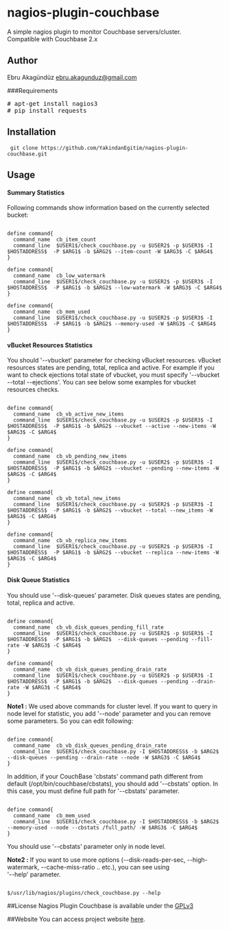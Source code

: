 # nagios-plugin-couchbase

A simple nagios plugin to monitor Couchbase servers/cluster.<br>
Compatible with Couchbase 2.x

## Author
Ebru Akagündüz ebru.akagunduz@gmail.com

###Requirements
<pre>
# apt-get install nagios3 
# pip install requests
</pre>

## Installation
<pre><code> git clone https://github.com/YakindanEgitim/nagios-plugin-couchbase.git</code></pre>

## Usage

#### Summary Statistics

Following commands show information based on the currently selected bucket:
<pre><code>
define command{
  command_name  cb_item_count
  command_line  $USER1$/check_couchbase.py -u $USER2$ -p $USER3$ -I $HOSTADDRESS$  -P $ARG1$ -b $ARG2$ --item-count -W $ARG3$ -C $ARG4$
}

define command{
  command_name  cb_low_watermark
  command_line  $USER1$/check_couchbase.py -u $USER2$ -p $USER3$ -I $HOSTADDRESS$  -P $ARG1$ -b $ARG2$ --low-watermark -W $ARG3$ -C $ARG4$
}

define command{
  command_name  cb_mem_used
  command_line  $USER1$/check_couchbase.py -u $USER2$ -p $USER3$ -I $HOSTADDRESS$  -P $ARG1$ -b $ARG2$ --memory-used -W $ARG3$ -C $ARG4$
}
</code></pre>

#### vBucket Resources Statistics

You should '--vbucket' parameter for checking vBucket resources. vBucket resources states are pending, total, replica and active. 
For example if you want to check ejections total state of vbucket, you must specify '--vbucket --total --ejections'. 
You can see below some examples for vbucket resources checks.

<pre><code>
define command{
  command_name  cb_vb_active_new_items
  command_line  $USER1$/check_couchbase.py -u $USER2$ -p $USER3$ -I $HOSTADDRESS$  -P $ARG1$ -b $ARG2$ --vbucket --active --new-items -W $ARG3$ -C $ARG4$
}

define command{
  command_name  cb_vb_pending_new_items
  command_line  $USER1$/check_couchbase.py -u $USER2$ -p $USER3$ -I $HOSTADDRESS$  -P $ARG1$ -b $ARG2$ --vbucket --pending --new-items -W $ARG3$ -C $ARG4$
}

define command{
  command_name  cb_vb_total_new_items
  command_line  $USER1$/check_couchbase.py -u $USER2$ -p $USER3$ -I $HOSTADDRESS$  -P $ARG1$ -b $ARG2$ --vbucket --total --new_items -W $ARG3$ -C $ARG4$
}

define command{
  command_name  cb_vb_replica_new_items
  command_line  $USER1$/check_couchbase.py -u $USER2$ -p $USER3$ -I $HOSTADDRESS$  -P $ARG1$ -b $ARG2$ --vbucket --replica --new-items -W $ARG3$ -C $ARG4$
}
</code></pre>

#### Disk Queue Statistics

You should use '--disk-queues' parameter. Disk queues states are pending, total, replica and active.
<pre><code>
define command{
  command_name  cb_vb_disk_queues_pending_fill_rate
  command_line  $USER1$/check_couchbase.py -u $USER2$ -p $USER3$ -I $HOSTADDRESS$  -P $ARG1$ -b $ARG2$  --disk-queues --pending --fill-rate -W $ARG3$ -C $ARG4$
}

define command{
  command_name  cb_vb_disk_queues_pending_drain_rate
  command_line  $USER1$/check_couchbase.py -u $USER2$ -p $USER3$ -I $HOSTADDRESS$  -P $ARG1$ -b $ARG2$  --disk-queues --pending --drain-rate -W $ARG3$ -C $ARG4$
}
</code></pre>

**Note1 :** We used above commands for cluster level. If you want to query in node level for statistic, you add '--node' parameter and you can remove some parameters. 
So you can edit following:
<pre><code>
define command{
  command_name  cb_vb_disk_queues_pending_drain_rate
  command_line  $USER1$/check_couchbase.py -I $HOSTADDRESS$ -b $ARG2$  --disk-queues --pending --drain-rate --node -W $ARG3$ -C $ARG4$
}
</code></pre>

In addition, if your CouchBase 'cbstats' command path different from default (/opt/bin/couchbase/cbstats), you should add '--cbstats' option.
In this case, you must define full path for '--cbstats' parameter. 

<pre><code>
define command{
  command_name  cb_mem_used
  command_line  $USER1$/check_couchbase.py -I $HOSTADDRESS$ -b $ARG2$ --memory-used --node --cbstats /full_path/ -W $ARG3$ -C $ARG4$
}
</code></pre>

You should use '--cbstats' parameter only in node level.

**Note2 :** If you want to use more options (--disk-reads-per-sec, --high-watermark, --cache-miss-ratio .. etc.), you can see using <br />'--help' parameter.
<pre><code>
$/usr/lib/nagios/plugins/check_couchbase.py --help
</code></pre>

##License
Nagios Plugin Couchbase is available under the [GPLv3](http://gplv3.fsf.org/)

##Website
You can access project website [here](http://yakindanegitim.org/nagios-plugin-couchbase/).

